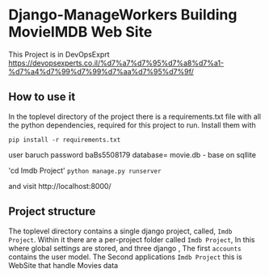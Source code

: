 
Django-ManageWorkers  Building MovieIMDB Web Site
=========================================

This Project is in DevOpsExprt https://devopsexperts.co.il/%d7%a7%d7%95%d7%a8%d7%a1-%d7%a4%d7%99%d7%99%d7%aa%d7%95%d7%9f/

How to use it
-------------

In the toplevel directory of the project there is a requirements.txt file with all the python dependencies, required for this project to run. Install them with

`pip install -r requirements.txt`


user baruch
password baBs5508179
database= movie.db - base on sqllite

'cd Imdb Project'
`python manage.py runserver`

and visit http://localhost:8000/


Project structure
-----------------

The toplevel directory contains a single django project, called, `Imdb Project`. Within it there are a per-project folder called `Imdb Project`,
In this  
where global settings are stored, and three django ,
The first `accounts` contains the user model.
The Second applications `Imdb Project` this is WebSite that handle Movies data  



